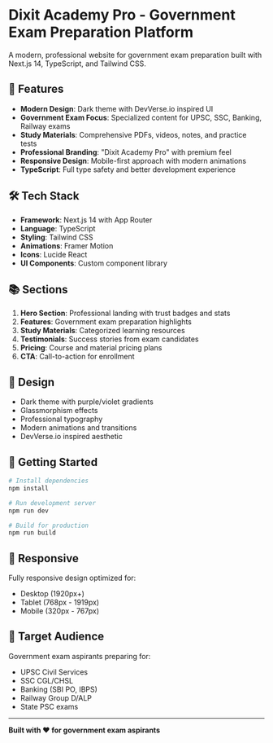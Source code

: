 # Dixit Academy Pro - Government Exam Preparation Platform

A modern, professional website for government exam preparation built with Next.js 14, TypeScript, and Tailwind CSS.

## 🚀 Features

- **Modern Design**: Dark theme with DevVerse.io inspired UI
- **Government Exam Focus**: Specialized content for UPSC, SSC, Banking, Railway exams
- **Study Materials**: Comprehensive PDFs, videos, notes, and practice tests
- **Professional Branding**: "Dixit Academy Pro" with premium feel
- **Responsive Design**: Mobile-first approach with modern animations
- **TypeScript**: Full type safety and better development experience

## 🛠️ Tech Stack

- **Framework**: Next.js 14 with App Router
- **Language**: TypeScript
- **Styling**: Tailwind CSS
- **Animations**: Framer Motion
- **Icons**: Lucide React
- **UI Components**: Custom component library

## 📚 Sections

1. **Hero Section**: Professional landing with trust badges and stats
2. **Features**: Government exam preparation highlights
3. **Study Materials**: Categorized learning resources
4. **Testimonials**: Success stories from exam candidates
5. **Pricing**: Course and material pricing plans
6. **CTA**: Call-to-action for enrollment

## 🎨 Design

- Dark theme with purple/violet gradients
- Glassmorphism effects
- Professional typography
- Modern animations and transitions
- DevVerse.io inspired aesthetic

## 🚀 Getting Started

```bash
# Install dependencies
npm install

# Run development server
npm run dev

# Build for production
npm run build
```

## 📱 Responsive

Fully responsive design optimized for:
- Desktop (1920px+)
- Tablet (768px - 1919px)
- Mobile (320px - 767px)

## 🎯 Target Audience

Government exam aspirants preparing for:
- UPSC Civil Services
- SSC CGL/CHSL
- Banking (SBI PO, IBPS)
- Railway Group D/ALP
- State PSC exams

---

**Built with ❤️ for government exam aspirants**
